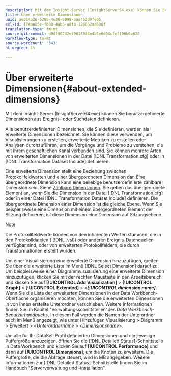 ```yaml
---
description: Mit dem Insight-Server (InsightServer64.exe) können Sie benutzerdefinierte Dimensionen aus Ereignis- oder Suchdaten definieren.
title: Über erweiterte Dimensionen
uuid: ae014a26-5286-4e36-9098-aaa463d9fe05
exl-id: f74aa85e-f880-4ab5-a8fb-128862aa808f
translation-type: tm+mt
source-git-commit: d9df90242ef96188f4e4b5e6d04cfef196b0a628
workflow-type: tm+mt
source-wordcount: '343'
ht-degree: 1%

---
```


# Über erweiterte Dimensionen{#about-extended-dimensions}

Mit dem Insight-Server (InsightServer64.exe) können Sie benutzerdefinierte Dimensionen aus Ereignis- oder Suchdaten definieren.

Alle benutzerdefinierten Dimensionen, die Sie definieren, werden als erweiterte Dimensionen bezeichnet. Sie können diese verwenden, um Visualisierungen zu erstellen, erweiterte Metriken zu erstellen oder Analysen durchzuführen, um die Vorgänge und Probleme zu verstehen, die mit Ihrem geschäftlichen Kanal verbunden sind. Sie können mehrere Arten von erweiterten Dimensionen in der Datei [!DNL Transformation.cfg] oder in [!DNL Transformation Dataset Include] definieren.

Eine erweiterte Dimension stellt eine Beziehung zwischen Protokollfeldwerten und einer übergeordneten Dimension dar. Eine übergeordnete Dimension kann eine beliebige benutzerdefinierte zählbare Dimension sein. Siehe [Zählbare Dimensionen](../../../home/c-dataset-const-proc/c-ex-dim/c-types-ex-dim/c-count-dim.md#concept-f28b633419494e7bbc510012dbfcc6f8). Sie geben das übergeordnete Element an, wenn Sie die Dimension in der Datei [!DNL Transformation.cfg] oder in einer Datei [!DNL Transformation Dataset Include] definieren. Die übergeordnete Dimension einer Dimension ist die gleiche Ebene. Wenn Sie beispielsweise eine Dimension mit einem übergeordneten Element der Sitzung definieren, ist diese Dimension eine Dimension auf Sitzungsebene.

>[!NOTE]
>
>Die Protokollfeldwerte können von den inhärenten Werten stammen, die in den Protokolldateien ( [!DNL .vsl]) oder anderen Ereignis-Datenquellen verfügbar sind, oder von erweiterten Protokollfeldern, die durch Transformationen erstellt wurden.

Um einer Visualisierung eine erweiterte Dimension hinzuzufügen, greifen Sie über die erweiterte Liste im Menü [!DNL Select Dimension] darauf zu. Um beispielsweise einer Diagrammvisualisierung eine erweiterte Dimension hinzuzufügen, klicken Sie mit der rechten Maustaste in den Arbeitsbereich und klicken Sie auf **[!UICONTROL Add Visualization]** > **[!UICONTROL Graph]** > **[!UICONTROL Extended]** > *&lt;**[!UICONTROL dimension name]***. Wenn Sie die Liste der erweiterten Dimensionen in der Data Workbench-Oberfläche organisieren möchten, können Sie die erweiterten Dimensionen in von Ihnen erstellte Unterordner verschieben. Weitere Informationen finden Sie im Kapitel &quot;Verwaltungsschnittstellen&quot;des *Data Workbench-Benutzerhandbuchs*. In diesem Fall werden die Namen der Unterordner auch im Menü angezeigt, wie unter Hinzufügen Visualisierung > Diagramm > Erweitert > &lt;*Unterordnername* > &lt;*Dimensionsname*>.

Um alle für Ihr DataSet-Profil definierten Dimensionen und die jeweilige Puffergröße anzuzeigen, öffnen Sie die [!DNL Detailed Status]-Schnittstelle in Data Workbench und klicken Sie auf **[!UICONTROL Performance]** und dann auf **[!UICONTROL Dimensions]**, um die Knoten zu erweitern. Die Puffergröße, die die Abfrage steuert, wird in MB angegeben. Weitere Informationen zur [!DNL Detailed Status]-Schnittstelle finden Sie im Handbuch &quot;Serververwaltung und -installation&quot;.
